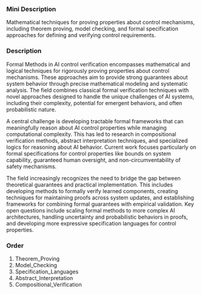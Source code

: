 ### Mini Description

Mathematical techniques for proving properties about control mechanisms, including theorem proving, model checking, and formal specification approaches for defining and verifying control requirements.

### Description

Formal Methods in AI control verification encompasses mathematical and logical techniques for rigorously proving properties about control mechanisms. These approaches aim to provide strong guarantees about system behavior through precise mathematical modeling and systematic analysis. The field combines classical formal verification techniques with novel approaches designed to handle the unique challenges of AI systems, including their complexity, potential for emergent behaviors, and often probabilistic nature.

A central challenge is developing tractable formal frameworks that can meaningfully reason about AI control properties while managing computational complexity. This has led to research in compositional verification methods, abstract interpretation techniques, and specialized logics for reasoning about AI behavior. Current work focuses particularly on formal specifications for control properties like bounds on system capability, guaranteed human oversight, and non-circumventability of safety mechanisms.

The field increasingly recognizes the need to bridge the gap between theoretical guarantees and practical implementation. This includes developing methods to formally verify learned components, creating techniques for maintaining proofs across system updates, and establishing frameworks for combining formal guarantees with empirical validation. Key open questions include scaling formal methods to more complex AI architectures, handling uncertainty and probabilistic behaviors in proofs, and developing more expressive specification languages for control properties.

### Order

1. Theorem_Proving
2. Model_Checking
3. Specification_Languages
4. Abstract_Interpretation
5. Compositional_Verification
